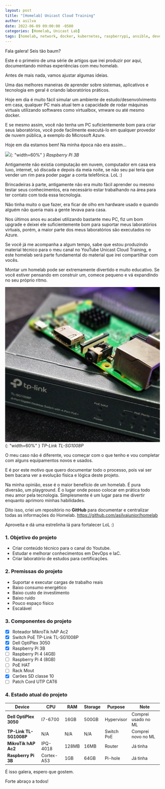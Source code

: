 ```yaml
---
layout: post
title: "[Homelab] Unicast Cloud Training"
author: asilva
date: 2022-06-09 09:00:00 -0500
categories: [Homelab, Unicast Lab]
tags: [homelab, network, docker, kubernetes, raspberrypi, ansible, devops, terraform, gitops, k8s, k3s, cluster, routing]
---
```


Fala galera! Seis tão baum?

Este é o primeiro de uma série de artigos que irei produzir por aqui, documentando minhas experiências com meu homelab.

Antes de mais nada, vamos ajustar algumas ideias.

Uma das melhores maneiras de aprender sobre sistemas, aplicativos e tecnologia em geral é criando laboratórios práticos.

Hoje em dia é muito fácil simular um ambiente de estudo/desenvolvimento em casa, qualquer PC mais atual tem a capacidade de rodar máquinas virtuais utilizando softwares como virtualbox, vmware ou até mesmo docker. 

E se mesmo assim, você não tenha um PC suficientemente bom para criar seus laboratórios, você pode facilmente executá-lo em qualquer provedor de nuvem pública, a exemplo do Microsoft Azure.

Hoje em dia estamos bem! Na minha época não era assim...

![](/assets/img/23/homelab1.jpeg){: "width=60%" } _Raspberry Pi 3B_

Antigamente não existia computação em nuvem, computador em casa era luxo, internet, só discada e depois da meia noite, se não seu pai teria que vender um rim para poder pagar a conta telefônica. LoL :)

Brincadeiras à parte, antigamente não era muito fácil aprender ou mesmo testar seus conhecimentos, era necessário estar trabalhando na área para ter contato com toda essa tecnologia. 

Não tinha muito o que fazer, era ficar de olho em hardware usado e quando alguém não queria mais a gente levava para casa.

Nos últimos anos eu acabei utilizando bastante meu PC, fiz um bom upgrade e deixei ele suficientemente bom para suportar meus laboratórios virtuais, porém, a maior parte dos meus laboratórios são executados no Azure.

Se você já me acompanha a algum tempo, sabe que estou produzindo material técnico para o meu canal no YouTube Unicast Cloud Training, e este homelab será parte fundamental do material que irei compartilhar com vocês.

Montar um homelab pode ser extremamente divertido e muito educativo. Se você estiver pensando em construir um, comece pequeno e vá expandindo no seu próprio ritmo. 

![](/assets/img/23/homelab2.jpeg){: "width=60%" } _TP-Link TL-SG1008P_

O meu caso não é diferente, vou começar com o que tenho e vou completar com alguns equipamentos novos e usados.

E é por este motivo que quero documentar todo o processo, pois vai ser bem bacana ver a evolução física e lógica deste projeto.

Na minha opinião, esse é o maior benefício de um homelab. É pura diversão, um playground. É o lugar onde posso colocar em prática todo meu amor pela tecnologia. Simplesmente é um lugar para me divertir enquanto aprimoro minhas habilidades.

Dito isso, criei um repositório no **GitHub** para documentar e centralizar todas as informações do Homelab. <https://github.com/asilvajunior/homelab>

Aproveita e dá uma estrelinha lá para fortalecer LoL :)

### **1. Objetivo do projeto**

- Criar conteúdo técnico para o canal do Youtube.
- Estudar e melhorar conhecimentos em DevOps e IaC.
- Criar laboratório de estudos para certificações.

### **2. Premissas do projeto**

- Suportar e executar cargas de trabalho reais
- Baixo consumo energético
- Baixo custo de investimento
- Baixo ruído 
- Pouco espaço físico
- Escalável

### **3. Componentes do projeto**

- [X] Roteador MikroTik hAP Ac2 
- [X] Switch PoE TP-Link TL-SG1008P
- [X] Dell OptiPlex 3050
- [X] Raspberry Pi 3B
- [ ] Raspberry Pi 4 (4GB) 
- [ ] Raspberry Pi 4 (8GB) 
- [ ] PoE HAT
- [ ] Rack Mout
- [X] Carões SD classe 10
- [ ] Patch Cord UTP CAT6

### **4. Estado atual do projeto**

| Device                 | CPU        | RAM   | Storage  | Purpose    | Note                |
| -----------------------|------------|-------|----------|------------|---------------------|
| **Dell OptiPlex 3050** | I7-6700    | 16GB  | 500GB    | Hypervisor | Comprei usado no ML |
| **TP-Link TL-SG1008P** | N/A        | N/A   | N/A      | Switch PoE | Comprei novo no ML  |
| **MikroTik hAP Ac2**   | IPQ-4018   | 128MB | 16MB     | Router     | Já tinha            |
| **Raspberry Pi 3B**    | Cortex-A53 | 1GB   | 64GB     | Pi-hole    | Já tinha            |

É isso galera, espero que gostem.

Forte abraço a todos!